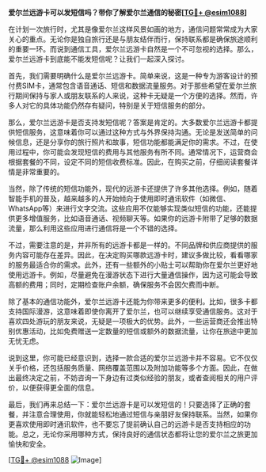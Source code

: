 **爱尔兰远游卡可以发短信吗？带你了解爱尔兰通信的秘密[[TG💪+ @esim1088](https://t.me/s/esim1088)]**

在计划一次旅行时，尤其是像爱尔兰这样风景如画的地方，通信问题常常成为大家关心的重点。无论你是独自旅行还是与朋友结伴而行，保持联系都是确保旅途顺利的重要一环。而说到通信工具，爱尔兰远游卡自然是一个不可忽视的选择。那么，爱尔兰远游卡到底能不能发短信呢？让我们一起深入探讨。

首先，我们需要明确什么是爱尔兰远游卡。简单来说，这是一种专为游客设计的预付费SIM卡，通常包含语音通话、短信和数据流量服务。对于那些希望在爱尔兰旅行期间保持与家人或朋友联系的人来说，这种卡无疑是一个方便的选择。然而，许多人对它的具体功能仍然存有疑问，特别是关于短信服务的部分。

那么，爱尔兰远游卡是否支持发短信呢？答案是肯定的。大多数爱尔兰远游卡都提供短信服务，这意味着你可以通过这种方式与外界保持沟通。无论是发送简单的问候信息，还是分享你的旅行照片和故事，短信功能都能满足你的需求。不过，在使用过程中，你可能会发现短信的费用与其他服务有所不同。通常情况下，运营商会根据套餐的不同，设定不同的短信收费标准。因此，在购买之前，仔细阅读套餐详情是非常重要的。

当然，除了传统的短信功能外，现代的远游卡还提供了许多其他选择。例如，随着智能手机的普及，越来越多的人开始倾向于使用即时通讯软件（如微信、WhatsApp等）来进行文字交流。这些应用不仅能够实现类似短信的功能，还能提供更多增值服务，比如语音通话、视频聊天等。如果你的远游卡附带了足够的数据流量，那么利用这些应用进行通信将是一个不错的选择。

不过，需要注意的是，并非所有的远游卡都是一样的。不同品牌和供应商提供的服务内容可能存在差异。因此，在决定购买哪款远游卡时，建议多做比较，看看哪家的服务最适合你的需求。此外，还有一些额外的小贴士可以帮助你在爱尔兰更好地使用远游卡。例如，尽量避免在漫游状态下进行大量通信操作，因为这可能会导致高额的费用；同时，定期检查账户余额，确保服务不会因欠费而中断。

除了基本的通信功能外，爱尔兰远游卡还能为你带来更多的便利。比如，很多卡都支持国际漫游，这意味着即使你离开了爱尔兰，也可以继续享受通信服务。这对于喜欢四处游玩的朋友来说，无疑是一项极大的优势。此外，一些运营商还会推出特别优惠活动，比如免费赠送一定数量的短信或额外的数据流量，让你在旅途中更加无忧无虑。

说到这里，你可能已经意识到，选择一款合适的爱尔兰远游卡并不容易。它不仅仅关乎价格，还包括服务质量、网络覆盖范围以及附加功能等多个方面。因此，在做出最终决定之前，不妨咨询一下身边有过类似经验的朋友，或者查阅相关的用户评价，以便获得更全面的信息。

最后，我们再来总结一下：爱尔兰远游卡是可以发短信的！只要选择了正确的套餐，并注意合理使用，你就能轻松地通过短信与亲朋好友保持联系。当然，如果你更喜欢使用即时通讯软件，也不要忘了提前确认自己的远游卡是否支持相应的功能。总之，无论你采用哪种方式，保持良好的通信状态都将让您的爱尔兰之旅更加愉快和安全。

[[TG💪+ @esim1088](https://t.me/s/esim1088) ![Image](https://i.postimg.cc/4NQfJmqS/Snipaste-2025-05-13-00-14-12.png)]